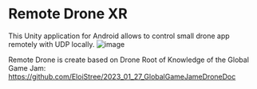 # Remote Drone XR
This Unity application for Android allows to control small drone app remotely with UDP locally.
![image](https://user-images.githubusercontent.com/114882444/223879251-9d7fe8c4-46cc-4ac7-8442-8455aeff1726.png)

Remote Drone is create based on Drone Root of Knowledge of the Global Game Jam:
https://github.com/EloiStree/2023_01_27_GlobalGameJameDroneDoc
